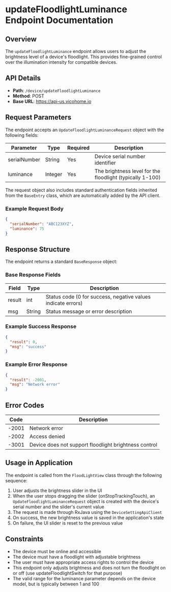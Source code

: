 # updateFloodlightLuminance Endpoint Documentation

## Overview
The `updateFloodlightLuminance` endpoint allows users to adjust the brightness level of a device's floodlight. This provides fine-grained control over the illumination intensity for compatible devices.

## API Details
- **Path**: `/device/updateFloodlightLuminance`
- **Method**: POST
- **Base URL**: https://api-us.vicohome.io

## Request Parameters
The endpoint accepts an `UpdateFloodlightLuminanceRequest` object with the following fields:

| Parameter | Type | Required | Description |
|-----------|------|----------|-------------|
| serialNumber | String | Yes | Device serial number identifier |
| luminance | Integer | Yes | The brightness level for the floodlight (typically 1-100) |

The request object also includes standard authentication fields inherited from the `BaseEntry` class, which are automatically added by the API client.

### Example Request Body
```json
{
  "serialNumber": "ABC123XYZ",
  "luminance": 75
}
```

## Response Structure
The endpoint returns a standard `BaseResponse` object:

### Base Response Fields
| Field | Type | Description |
|-------|------|-------------|
| result | int | Status code (0 for success, negative values indicate errors) |
| msg | String | Status message or error description |

### Example Success Response
```json
{
  "result": 0,
  "msg": "success"
}
```

### Example Error Response
```json
{
  "result": -2001,
  "msg": "Network error"
}
```

## Error Codes
| Code | Description |
|------|-------------|
| -2001 | Network error |
| -2002 | Access denied |
| -3001 | Device does not support floodlight brightness control |

## Usage in Application
The endpoint is called from the `FloodLightView` class through the following sequence:
1. User adjusts the brightness slider in the UI
2. When the user stops dragging the slider (onStopTrackingTouch), an `UpdateFloodlightLuminanceRequest` object is created with the device's serial number and the slider's current value
3. The request is made through RxJava using the `DeviceSettingApiClient`
4. On success, the new brightness value is saved in the application's state
5. On failure, the UI slider is reset to the previous value

## Constraints
- The device must be online and accessible
- The device must have a floodlight with adjustable brightness
- The user must have appropriate access rights to control the device
- This endpoint only adjusts brightness and does not turn the floodlight on or off (use updateFloodlightSwitch for that purpose)
- The valid range for the luminance parameter depends on the device model, but is typically between 1 and 100